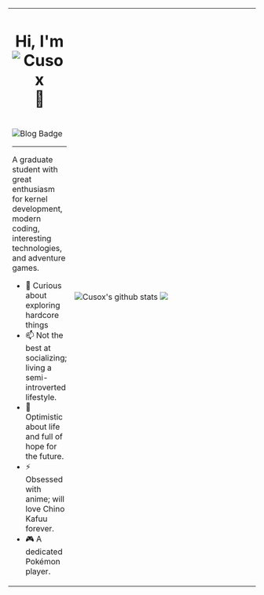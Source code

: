 <table>
  <tr>
    <td valign="center" height="500px">
      <h1 align="center">Hi, I'm <img src="https://glitch-art.vercel.app/api/simple?word=Cusox" alt="Cusox" /> 👋</h2>
      <br>
      <a target="_blank href="https://blog.cusox.net">
        <img src="https://img.shields.io/badge/博客-Blog-orange?&style=flat-square" alt="Blog Badge"/>
      </a>
      <hr>
      <p>A graduate student with great enthusiasm for kernel development, modern coding, interesting technologies, and adventure games.</p>
      <ul>
        <li>🔭 Curious about exploring hardcore things</li>
        <li>📫 Not the best at socializing; living a semi-introverted lifestyle.</li>
        <li>🌱 Optimistic about life and full of hope for the future.</li>
        <li>⚡ Obsessed with anime; will love Chino Kafuu forever.</li>
        <li>🎮 A dedicated Pokémon player.</li>
      </ul>
    </td>
    <td valign="center" width="400px">
      <img src="https://github-readme-stats.vercel.app/api?username=Cusox&show_icons=true&count_private=true&card_width=400px" alt="Cusox's github stats" />
      <img src="https://github-readme-stats.vercel.app/api/top-langs?username=Cusox&layout=compact&langs_count=8&card_width=400px" />
    </td>
  </tr>
</table>
